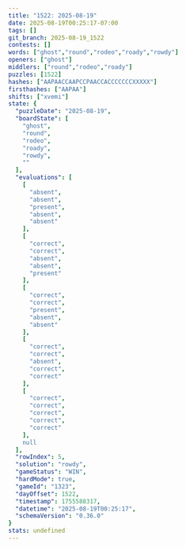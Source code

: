```yaml
---
title: "1522: 2025-08-19"
date: 2025-08-19T00:25:17-07:00
tags: []
git_branch: 2025-08-19_1522
contests: []
words: ["ghost","round","rodeo","roady","rowdy"]
openers: ["ghost"]
middlers: ["round","rodeo","roady"]
puzzles: [1522]
hashes: ["AAPAACCAAPCCPAACCACCCCCCCXXXXX"]
firsthashes: ["AAPAA"]
shifts: ["xvemi"]
state: {
  "puzzleDate": "2025-08-19",
  "boardState": [
    "ghost",
    "round",
    "rodeo",
    "roady",
    "rowdy",
    ""
  ],
  "evaluations": [
    [
      "absent",
      "absent",
      "present",
      "absent",
      "absent"
    ],
    [
      "correct",
      "correct",
      "absent",
      "absent",
      "present"
    ],
    [
      "correct",
      "correct",
      "present",
      "absent",
      "absent"
    ],
    [
      "correct",
      "correct",
      "absent",
      "correct",
      "correct"
    ],
    [
      "correct",
      "correct",
      "correct",
      "correct",
      "correct"
    ],
    null
  ],
  "rowIndex": 5,
  "solution": "rowdy",
  "gameStatus": "WIN",
  "hardMode": true,
  "gameId": "1323",
  "dayOffset": 1522,
  "timestamp": 1755588317,
  "datetime": "2025-08-19T00:25:17",
  "schemaVersion": "0.36.0"
}
stats: undefined
---
```

<!-- more -->
